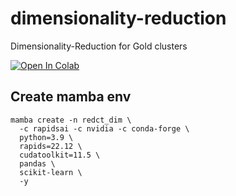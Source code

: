 # dimensionality-reduction
Dimensionality-Reduction for Gold clusters

[![Open In Colab](https://colab.research.google.com/assets/colab-badge.svg)](https://colab.research.google.com/drive/1hf-0tiF0aGdc8LFTXC5KiTX1jjYj3Ind)


## Create mamba env
```
mamba create -n redct_dim \
  -c rapidsai -c nvidia -c conda-forge \
  python=3.9 \
  rapids=22.12 \
  cudatoolkit=11.5 \
  pandas \
  scikit-learn \
  -y
```
